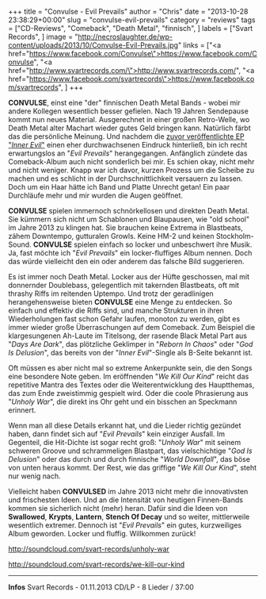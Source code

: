 +++
title = "Convulse - Evil Prevails"
author = "Chris"
date = "2013-10-28 23:38:29+00:00"
slug = "convulse-evil-prevails"
category = "reviews"
tags = ["CD-Reviews", "Comeback", "Death Metal", "finnisch", ]
labels = ["Svart Records", ]
image = "http://necroslaughter.de/wp-content/uploads/2013/10/Convulse-Evil-Prevails.jpg"
links = ["<a href=\"https://www.facebook.com/Convulse\">https://www.facebook.com/Convulse</a>", "<a href=\"http://www.svartrecords.com/\">http://www.svartrecords.com/</a>", "<a href=\"https://www.facebook.com/svartrecords\">https://www.facebook.com/svartrecords</a>", ]
+++

**CONVULSE**, einst eine "der" finnischen Death Metal Bands - wobei mir andere Kollegen wesentlich besser gefielen. Nach 19 Jahren Sendepause kommt nun neues Material. Ausgerechnet in einer großen Retro-Welle, wo Death Metal alter Machart wieder gutes Geld bringen kann. Natürlich färbt das die persönliche Meinung. Und nachdem die <a href="http://necroslaughter.de/2013/05/convulse-inner-evil/" title="Convulse – Inner Evil">zuvor veröffentlichte EP "_Inner Evil_"</a> einen eher durchwachsenen Eindruck hinterließ, bin ich recht erwartungslos an "_Evil Prevails_" herangegangen. Anfänglich zündete das Comeback-Album auch nicht sonderlich bei mir. Es schien okay, nicht mehr und nicht weniger. Knapp war ich davor, kurzen Prozess um die Scheibe zu machen und es schlicht in der Durchschnittlichkeit versauern zu lassen. Doch um ein Haar hätte ich Band und Platte Unrecht getan! Ein paar Durchläufe mehr und mir wurden die Augen geöffnet.

**CONVULSE** spielen immernoch schnörkellosen und direkten Death Metal. Sie kümmern sich nicht um Schablonen und Blaupausen, wie "old school" im Jahre 2013 zu klingen hat. Sie brauchen keine Extrema in Blastbeats, zähem Downtempo, gutturalen Growls. Keine HM-2 und keinen Stockholm-Sound. **CONVULSE** spielen einfach so locker und unbeschwert ihre Musik. Ja, fast möchte ich "_Evil Prevails_" ein locker-fluffiges Album nennen. Doch das würde vielleicht den ein oder anderem das falsche Bild suggerieren.

Es ist immer noch Death Metal. Locker aus der Hüfte geschossen, mal mit donnernder Doublebass, gelegentlich mit  takernden Blastbeats, oft mit thrashy Riffs im reitenden Uptempo. Und trotz der geradlinigen herangehensweise bieten **CONVULSE** eine Menge zu entdecken. So einfach und effektiv die Riffs sind, und manche Strukturen in ihren Wiederholungen fast schon Gefahr laufen, monoton zu werden, gibt es immer wieder große Überraschungen auf dem Comeback. Zum Beispiel die klargesungenen Ah-Laute im Titelsong, der rasende Black Metal Part aus "_Days Are Dark_", das plötzliche Geklimper in "_Reborn In Chaos_" oder "_God Is Delusion_", das bereits von der "_Inner Evil_"-Single als B-Seite bekannt ist.

Oft müssen es aber nicht mal so extreme Ankerpunkte sein, die den Songs eine besondere Note geben. Im eröffnenden "_We Kill Our Kind_" reicht das repetitive Mantra des Textes oder die Weiterentwicklung des Hauptthemas, das zum Ende zweistimmig gespielt wird. Oder die coole Phrasierung aus "_Unholy War_", die direkt ins Ohr geht und ein bisschen an Speckmann erinnert.

Wenn man all diese Details erkannt hat, und die Lieder richtig gezündet haben, dann findet sich auf "_Evil Prevails_" kein einziger Ausfall. Im Gegenteil, die Hit-Dichte ist sogar recht groß: "_Unholy War_" mit seinem schweren Groove und schrammeligen Blastpart, das vielschichtige "_God Is Delusion_" oder das durch und durch finnische "_World Downfall_", das böse von unten heraus kommt. Der Rest, wie das griffige "_We Kill Our Kind_", steht nur wenig nach.

Vielleicht haben **CONVULSED** im Jahre 2013 nicht mehr die innovativsten und frischesten Ideen. Und an die Intensität von heutigen Finnen-Bands kommen sie sicherlich nicht (mehr) heran. Dafür sind die Ideen von **Swallowed**, **Krypts**, **Lantern**, **Stench Of Decay** und so weiter, mittlerweile wesentlich extremer. Dennoch ist "_Evil Prevails_" ein gutes, kurzweiliges Album geworden. Locker und fluffig. Willkommen zurück!

http://soundcloud.com/svart-records/unholy-war

http://soundcloud.com/svart-records/we-kill-our-kind



---
**Infos**
Svart Records - 01.11.2013
CD/LP - 8 Lieder / 37:00
